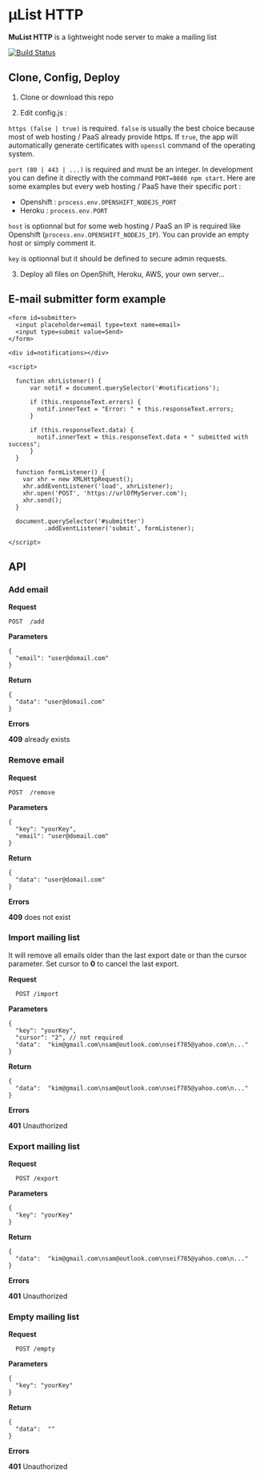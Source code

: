 #   µList HTTP 

**MuList HTTP** is a lightweight node server to make a mailing list

[![Build Status](https://travis-ci.org/kimihub/mulist-http.svg?branch=master)](https://travis-ci.org/kimihub/mulist-http)

## Clone, Config, Deploy

1) Clone or download this repo

2) Edit config.js :

`https (false | true)` is required. `false` is usually the best choice because most of web hosting / PaaS already provide https. If `true`, the app will automatically generate certificates with `openssl` command of the operating system.

`port (80 | 443 | ...)` is required and must be an integer. In development you can define it directly with the command `PORT=8080 npm start`. Here are some examples but every web hosting / PaaS have their specific port :
  - Openshift : `process.env.OPENSHIFT_NODEJS_PORT`
  - Heroku : `process.env.PORT`

`host` is optionnal but for some web hosting / PaaS an IP is required like Openshift (`process.env.OPENSHIFT_NODEJS_IP`). You can provide an empty host or simply comment it.

`key` is optionnal but it should be defined to secure admin requests.

3) Deploy all files on OpenShift, Heroku, AWS, your own server...


## E-mail submitter form example

    <form id=submitter>
      <input placeholder=email type=text name=email>
      <input type=submit value=Send>
    </form>

    <div id=notifications></div>

    <script>

      function xhrListener() {
          var notif = document.querySelector('#notifications');

          if (this.responseText.errors) {
            notif.innerText = "Error: " + this.responseText.errors;
          }

          if (this.responseText.data) {
            notif.innerText = this.responseText.data + " submitted with success";
          }
      }

      function formListener() {
        var xhr = new XMLHttpRequest();
        xhr.addEventListener('load', xhrListener);
        xhr.open('POST', 'https://urlOfMyServer.com');
        xhr.send();
      }

      document.querySelector('#submitter')
              .addEventListener('submit', formListener);

    </script>



## API

### Add email

**Request**

    POST  /add

**Parameters**

    {
      "email": "user@domail.com"
    }

**Return**

    {
      "data": "user@domail.com"
    }


**Errors**

**409** already exists


### Remove email

**Request**

    POST  /remove

**Parameters**

    {
      "key": "yourKey",
      "email": "user@domail.com"
    }

**Return**

    {
      "data": "user@domail.com"
    }


**Errors**

**409** does not exist


### Import mailing list

It will remove all emails older than the last export date or than the cursor parameter. Set cursor to **0** to cancel the last export.

**Request**

      POST /import

**Parameters**

    {
      "key": "yourKey",
      "cursor": "2", // not required
      "data":  "kim@gmail.com\nsam@outlook.com\nseif785@yahoo.com\n..."
    }

**Return**

    {
      "data":  "kim@gmail.com\nsam@outlook.com\nseif785@yahoo.com\n..."
    }

**Errors**

**401** Unauthorized


### Export mailing list

**Request**

      POST /export

**Parameters**

    {
      "key": "yourKey"
    }

**Return**

    {
      "data":  "kim@gmail.com\nsam@outlook.com\nseif785@yahoo.com\n..."
    }

**Errors**

**401** Unauthorized


### Empty mailing list

**Request**

      POST /empty

**Parameters**

    {
      "key": "yourKey"
    }

**Return**

    {
      "data":  ""
    }

**Errors**

**401** Unauthorized
